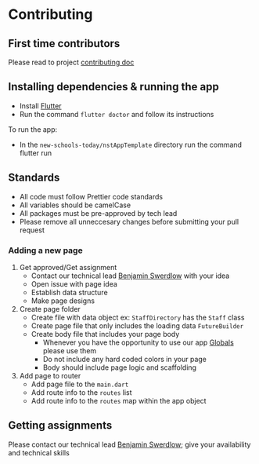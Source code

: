 # Contributing
## First time contributors
Please read to project [contributing doc](https://github.com/hackforla/new-schools-today/blob/master/CONTRIBUTING.md) 

## Installing dependencies & running the app
- Install [Flutter](https://flutter.dev/docs/get-started/install)
- Run the command <code>flutter doctor</code> and follow its instructions

To run the app:
- In the <code>new-schools-today/nstAppTemplate</code> directory run the command flutter run
## Standards
- All code must follow Prettier code standards
- All variables should be camelCase
- All packages must be pre-approved by tech lead
- Please remove all unneccesary changes before submitting your pull request

### Adding a new page
1. Get approved/Get assignment
    - Contact our technical lead [Benjamin Swerdlow](https://hackforla.slack.com/team/UKUHHS94L) with your idea
    - Open issue with page idea
    - Establish data structure
    - Make page designs
2. Create page folder
    - Create file with data object ex: <code>StaffDirectory</code> has the <code>Staff</code> class
    - Create page file that only includes the loading data <code>FutureBuilder</code>
    - Create body file that includes your page body
      - Whenever you have the opportunity to use our app [Globals](https://github.com/hackforla/new-schools-today/blob/master/nstAppTemplate/GLOBALS.md) please use them
      - Do not include any hard coded colors in your page
      - Body should include page logic and scaffolding
3. Add page to router
    - Add page file to the <code>main.dart</code>
    - Add route info to the <code>routes</code> list
    - Add route info to the <code>routes</code> map within the app object

## Getting assignments
Please contact our technical lead [Benjamin Swerdlow](https://hackforla.slack.com/team/UKUHHS94L); give your availability and technical skills
